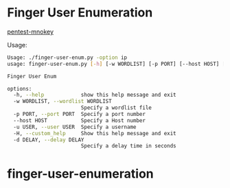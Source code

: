 # Finger User Enumeration

[pentest-mnokey](https://book.hacktricks.xyz/network-services-pentesting/pentesting-finger)

Usage:

```bash
Usage: ./finger-user-enum.py -option ip
usage: finger-user-enum.py [-h] [-w WORDLIST] [-p PORT] [--host HOST] [-u USER] [-H] [-d DELAY]

Finger User Enum

options:
  -h, --help            show this help message and exit
  -w WORDLIST, --wordlist WORDLIST
                        Specify a wordlist file
  -p PORT, --port PORT  Specify a port number
  --host HOST           Specify a Host number
  -u USER, --user USER  Specify a username
  -H, --custom_help     Show this help message and exit
  -d DELAY, --delay DELAY
                        Specify a delay time in seconds
```
# finger-user-enumeration

